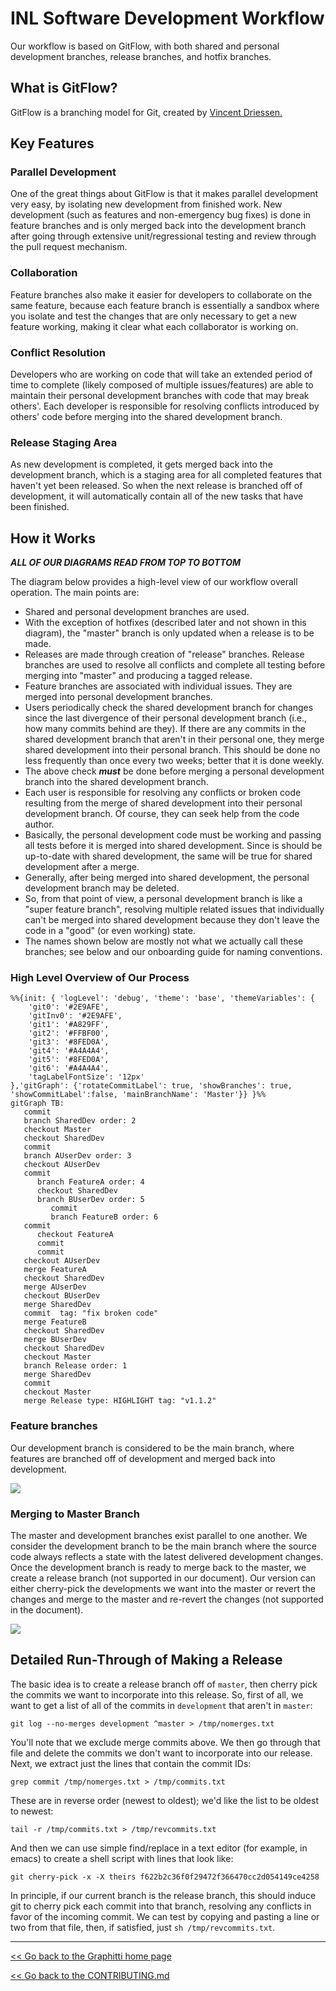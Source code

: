 # INL Software Development Workflow

Our workflow is based on GitFlow, with both shared and personal development branches, release branches, and hotfix branches.

## What is GitFlow?

GitFlow is a branching model for Git, created by [Vincent Driessen.](https://nvie.com/posts/a-successful-git-branching-model/) 

## Key Features

### Parallel Development

One of the great things about GitFlow is that it makes parallel development very easy, by isolating new development from finished work. New development (such as features and non-emergency bug fixes) is done in feature branches and is only merged back into the development branch after going through extensive unit/regressional testing and review through the pull request mechanism.

### Collaboration

Feature branches also make it easier for developers to collaborate on the same feature, because each feature branch is essentially a sandbox where you isolate and test the changes that are only necessary to get a new feature working, making it clear what each collaborator is working on.

### Conflict Resolution

Developers who are working on code that will take an extended period of time to complete (likely composed of multiple issues/features) are able to maintain their personal development branches with code that may break others'. Each developer is responsible for resolving conflicts introduced by others' code before merging into the shared development branch.

### Release Staging Area

As new development is completed, it gets merged back into the development branch, which is a staging area for all completed features that haven't yet been released. So when the next release is branched off of development, it will automatically contain all of the new tasks that have been finished.

## How it Works

***ALL OF OUR DIAGRAMS READ FROM TOP TO BOTTOM***

The diagram below provides a high-level view of our workflow overall operation. The main points are:

* Shared and personal development branches are used.
* With the exception of hotfixes (described later and not shown in this diagram), the "master" branch is only updated when a release is to be made.
* Releases are made through creation of "release" branches. Release branches are used to resolve all conflicts and complete all testing before merging into "master" and producing a tagged release.
* Feature branches are associated with individual issues. They are merged into personal development branches.
* Users periodically check the shared development branch for changes since the last divergence of their personal development branch (i.e., how many commits behind are they). If there are any commits in the shared development branch that aren't in their personal one, they merge shared development into their personal branch. This should be done no less frequently than once every two weeks; better that it is done weekly.
* The above check ***must*** be done before merging a personal development branch into the shared development branch.
* Each user is responsible for resolving any conflicts or broken code resulting from the merge of shared development into their personal development branch. Of course, they can seek help from the code author.
* Basically, the personal development code must be working and passing all tests before it is merged into shared development. Since is should be up-to-date with shared development, the same will be true for shared development after a merge.
* Generally, after being merged into shared development, the personal development branch may be deleted.
* So, from that point of view, a personal development branch is like a "super feature branch", resolving multiple related issues that individually can't be merged into shared development because they don't leave the code in a "good" (or even working) state.
* The names shown below are mostly not what we actually call these branches; see below and our onboarding guide for naming conventions.

### High Level Overview of Our Process

```mermaid
%%{init: { 'logLevel': 'debug', 'theme': 'base', 'themeVariables': {
    'git0': '#2E9AFE',
    'gitInv0': '#2E9AFE',
    'git1': '#A829FF',
    'git2': '#FFBF00',
    'git3': '#8FED0A',
    'git4': '#A4A4A4',
    'git5': '#8FED0A',
    'git6': '#A4A4A4',
    'tagLabelFontSize': '12px'
},'gitGraph': {'rotateCommitLabel': true, 'showBranches': true, 'showCommitLabel':false, 'mainBranchName': 'Master'}} }%%
gitGraph TB:
   commit
   branch SharedDev order: 2
   checkout Master
   checkout SharedDev
   commit
   branch AUserDev order: 3
   checkout AUserDev
   commit
      branch FeatureA order: 4
      checkout SharedDev
      branch BUserDev order: 5
         commit
         branch FeatureB order: 6
   commit
      checkout FeatureA
      commit
      commit
   checkout AUserDev
   merge FeatureA
   checkout SharedDev
   merge AUserDev
   checkout BUserDev
   merge SharedDev
   commit  tag: "fix broken code"
   merge FeatureB
   checkout SharedDev
   merge BUserDev
   checkout SharedDev
   checkout Master
   branch Release order: 1
   merge SharedDev
   commit
   checkout Master
   merge Release type: HIGHLIGHT tag: "v1.1.2"
```


### Feature branches
Our development branch is considered to be the main branch, where features are branched off of development and merged back into development.

[![](https://mermaid.ink/img/pako:eNqtlE1vm0AQhv_KaCuLC7EMxsHmZpr6Q3KTKk57aOlhDWPYBli6LE5ci__eXWwaW7VVH8qKAw_z8c6MZnck5BESj3Q6O5Yz6cEOjJTHC9xganhgRLiqYsMEQyaYoSYrWuIf8IUKRlcplurPLshBPUbMZE8bvptM_EmvZ5hv3Gr42NHnmNvHPMhrU8OpoEWi4xqCSyrxPc8yJhd01SiTokKlokz4iy9oHiaNhiN6Yn7gGWX53vqe7qu504XyIsNcGnUNdafTqGrTw5Pv7WUChE1AYJEHAdHNYjRt4f10ZFkBaU1XTQ6YIJWVwPHZCN_my-XnDzeOZX8HrQYe1jAvywoDApLGXkCKKk1vBP6ssJRvsU-ChAnNY4SEikgPUh3Y0FQ5XLBfs1eQ24KXhyQKTZmcVSsYh5Lx_JJfhkKlEUijrfbcFujBbD6dLdT7dJD7iBuGL0cBEgyfeSXhqMfX9LIQ_AeGEuxL_fSvybBX3E6gLbahEazbwVwntv33V_4z87Sc_qV5fnr8d3fhv7T3pHj_fPG-DkVMTdVaROoOaBY4IM1iB0R7RFQ8a7Na2dFK8uU2D8l-mUhVRGop7xiNBc2It6ZpqShGTHLxcX-pNHeLSQqaf-U8ax3VJ_F25JV4t4OuO7y1B447Gg6tgT0yyZZ4fadrubfu0LJGCg2Gdm2SX41_rztyRj3XdWy3P3TtvjuofwOb-nzg?type=png)](https://mermaid.live/edit#pako:eNqtlE1vm0AQhv_KaCuLC7EMxsHmZpr6Q3KTKk57aOlhDWPYBli6LE5ci__eXWwaW7VVH8qKAw_z8c6MZnck5BESj3Q6O5Yz6cEOjJTHC9xganhgRLiqYsMEQyaYoSYrWuIf8IUKRlcplurPLshBPUbMZE8bvptM_EmvZ5hv3Gr42NHnmNvHPMhrU8OpoEWi4xqCSyrxPc8yJhd01SiTokKlokz4iy9oHiaNhiN6Yn7gGWX53vqe7qu504XyIsNcGnUNdafTqGrTw5Pv7WUChE1AYJEHAdHNYjRt4f10ZFkBaU1XTQ6YIJWVwPHZCN_my-XnDzeOZX8HrQYe1jAvywoDApLGXkCKKk1vBP6ssJRvsU-ChAnNY4SEikgPUh3Y0FQ5XLBfs1eQ24KXhyQKTZmcVSsYh5Lx_JJfhkKlEUijrfbcFujBbD6dLdT7dJD7iBuGL0cBEgyfeSXhqMfX9LIQ_AeGEuxL_fSvybBX3E6gLbahEazbwVwntv33V_4z87Sc_qV5fnr8d3fhv7T3pHj_fPG-DkVMTdVaROoOaBY4IM1iB0R7RFQ8a7Na2dFK8uU2D8l-mUhVRGop7xiNBc2It6ZpqShGTHLxcX-pNHeLSQqaf-U8ax3VJ_F25JV4t4OuO7y1B447Gg6tgT0yyZZ4fadrubfu0LJGCg2Gdm2SX41_rztyRj3XdWy3P3TtvjuofwOb-nzg)

### Merging to Master Branch
The master and development branches exist parallel to one another. We consider the development branch to be the main branch where the source code always reflects a state with the latest delivered development changes. Once the development branch is ready to merge back to the master, we create a release branch (not supported in our document). Our version can either cherry-pick the developments we want into the master or revert the changes and merge to the master and re-revert the changes (not supported in the document). 

[![](https://mermaid.ink/img/pako:eNqNVNFumzAU_RXLU8QLjQIhAfyWrEkaKe2kpevDxh4cuCFWACNj2tGIf58xZSNr1xTEg8-99_ici69POOQRYIIHgxPLmCTohIyExxt4hMQgyIhgV8aGiQx5gBQaZEcL-AM8UMHoLoFCRU5BhtRjxEyOmsRP9sKfLReG-Re3NL5czpejUR-3NT5zmrePj_-DO308yGoVauCVoPmhUWIILqmEzzxNmdzQnfYiRQlKd3HgT3NBs_CgVffQs_Q9TQowjZSyrM2-o63_W1pIEEZdo3owCLJuW3Q_J1pgqFkQiwgK8AOIgvEMWUMrwDq802Toumkwz1PIZFt1gPDIS_k60KdrfhGjSQferXzrH94lUFkKmL2u_bHebr8trhzL_okaL-jLHq2LooQXgrPkFEQMSACNqgAjWeVA0M16dbNR3z2SNCYB_gqPDJ666g_p14RIcsWcgDpHb2qfv0_YSut89vVGaN-5vySqC5xv2Up9yy3q7KJL1Gfy5h-U0Z6pnoguLER1lbPw-H7_LjQfm01_1EmO1KDrKQ2wnt4AN6QRFceGqFZ5tJR8W2UhJnoucJlHao6uGY0FTfHLUGCImOTitr059AVi4pxm3zlPu0K1xOSEf2EynQxdb2pPHNf3PGti-yauMBk7Q8udup5l-QqaeHZt4mddPxr6jj9yXcd2x55rj91J_Rvb4n0O?type=png)](https://mermaid.live/edit#pako:eNqNVNFumzAU_RXLU8QLjQIhAfyWrEkaKe2kpevDxh4cuCFWACNj2tGIf58xZSNr1xTEg8-99_ici69POOQRYIIHgxPLmCTohIyExxt4hMQgyIhgV8aGiQx5gBQaZEcL-AM8UMHoLoFCRU5BhtRjxEyOmsRP9sKfLReG-Re3NL5czpejUR-3NT5zmrePj_-DO308yGoVauCVoPmhUWIILqmEzzxNmdzQnfYiRQlKd3HgT3NBs_CgVffQs_Q9TQowjZSyrM2-o63_W1pIEEZdo3owCLJuW3Q_J1pgqFkQiwgK8AOIgvEMWUMrwDq802Toumkwz1PIZFt1gPDIS_k60KdrfhGjSQferXzrH94lUFkKmL2u_bHebr8trhzL_okaL-jLHq2LooQXgrPkFEQMSACNqgAjWeVA0M16dbNR3z2SNCYB_gqPDJ666g_p14RIcsWcgDpHb2qfv0_YSut89vVGaN-5vySqC5xv2Up9yy3q7KJL1Gfy5h-U0Z6pnoguLER1lbPw-H7_LjQfm01_1EmO1KDrKQ2wnt4AN6QRFceGqFZ5tJR8W2UhJnoucJlHao6uGY0FTfHLUGCImOTitr059AVi4pxm3zlPu0K1xOSEf2EynQxdb2pPHNf3PGti-yauMBk7Q8udup5l-QqaeHZt4mddPxr6jj9yXcd2x55rj91J_Rvb4n0O)

## Detailed Run-Through of Making a Release

The basic idea is to create a release branch off of `master`, then cherry pick the commits we want to incorporate into this release. So, first of all, we want to get a list of all of the commits in `development` that aren't in `master`:

    git log --no-merges development ^master > /tmp/nomerges.txt

You'll note that we exclude merge commits above. We then go through that file and delete the commits we don't want to incorporate into our release. Next, we extract just the lines that contain the commit IDs:

    grep commit /tmp/nomerges.txt > /tmp/commits.txt

These are in reverse order (newest to oldest); we'd like the list to be oldest to newest:

    tail -r /tmp/commits.txt > /tmp/revcommits.txt

And then we can use simple find/replace in a text editor (for example, in emacs) to create a shell script with lines that look like:

    git cherry-pick -x -X theirs f622b2c36f0f29472f366470cc2d054149ce4258

In principle, if our current branch is the release branch, this should induce git to cherry pick each commit into that branch, resolving any conflicts in favor of the incoming commit. We can test by copying and pasting a line or two from that file, then, if satisfied, just `sh /tmp/revcommits.txt`.


---------
[<< Go back to the Graphitti home page](../index.md)

[<< Go back to the CONTRIBUTING.md](https://github.com/UWB-Biocomputing/Graphitti/blob/master/CONTRIBUTING.md)
